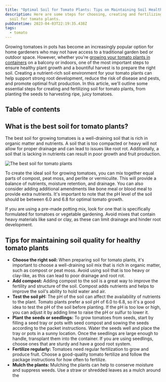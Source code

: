 ```yaml
---
title: "Optimal Soil for Tomato Plants: Tips on Maintaining Soil Health"
description: Here are some steps for choosing, creating and fertilizing ideal
  soil for tomato plants.
pubDatetime: 2023-04-03T22:19:35.438Z
tags:
  - tomato
---
```

Growing tomatoes in pots has become an increasingly popular option for home gardeners who may not have access to a traditional garden bed or outdoor space. However, whether you're [growing your tomato plants in containers](https://urbangardener.wiki/posts/growing-tomatoes-in-pots-from-seed-to-harvest/) on a balcony or indoors, one of the most important steps to ensure healthy plant growth and a bountiful harvest is to prepare the right soil. Creating a nutrient-rich soil environment for your tomato plants can help support strong root development, reduce the risk of disease and pests, and promote optimal fruit production. In this article, we'll outline some essential steps for creating and fertilizing soil for tomato plants, from planting the seeds to harvesting ripe, juicy tomatoes.

## T﻿able of contents

## **W﻿hat is the best soil for tomato plants?**

The best soil for growing tomatoes is a well-draining soil that is rich in organic matter and nutrients. A soil that is too compacted or heavy will not allow for proper drainage and can lead to issues like root rot. Additionally, a soil that is lacking in nutrients can result in poor growth and fruit production.

![The best soil for tomato plants](/images/uploads/transplanting-tomato-seedling-to-larger-pot.jpg)

To create the ideal soil for growing tomatoes, you can mix together equal parts of compost, peat moss, and perlite or vermiculite. This will provide a balance of nutrients, moisture retention, and drainage. You can also consider adding additional amendments like bone meal or blood meal to provide extra nutrients. It's important to note that the pH level of the soil should be between 6.0 and 6.8 for optimal tomato growth.

If you are using a pre-made potting mix, look for one that is specifically formulated for tomatoes or vegetable gardening. Avoid mixes that contain heavy materials like sand or clay, as these can limit drainage and hinder root development.

## Tips for maintaining soil quality for healthy tomato plants

* **Choose the right soil:** When preparing soil for tomato plants, it's important to choose a well-draining soil mix that is rich in organic matter, such as compost or peat moss. Avoid using soil that is too heavy or clay-like, as this can lead to poor drainage and root rot.
* **Add compost:** Adding compost to the soil is a great way to improve the fertility and structure of the soil. Compost adds nutrients and helps to improve the soil's ability to hold water and air.
* **Test the soil pH:** The pH of the soil can affect the availability of nutrients to the plant. Tomato plants prefer a soil pH of 6.0 to 6.8, so it's a good idea to test the pH of the soil before planting. If the pH is too low or high, you can adjust it by adding lime to raise the pH or sulfur to lower it.
* **Plant the seeds or seedlings:** To grow tomatoes from seeds, start by filling a seed tray or pots with seed compost and sowing the seeds according to the packet instructions. Water the seeds well and place the tray or pots in a sunny location. Once the seedlings are large enough to handle, transplant them into the container. If you are using seedlings, choose ones that are sturdy and have a good root system.
* **Fertilize regularly:** Tomatoes need regular fertilization to grow and produce fruit. Choose a good-quality tomato fertilize and follow the package instructions for how often to fertilize.
* **Mulch the plants:** Mulching the plants can help to conserve moisture and suppress weeds. Use a straw or shredded leaves as a mulch around the